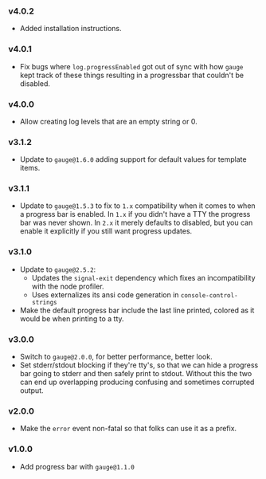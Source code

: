 ### v4.0.2

- Added installation instructions.

### v4.0.1

- Fix bugs where `log.progressEnabled` got out of sync with how `gauge` kept
  track of these things resulting in a progressbar that couldn't be disabled.

### v4.0.0

- Allow creating log levels that are an empty string or 0.

### v3.1.2

- Update to `gauge@1.6.0` adding support for default values for template
  items.

### v3.1.1

- Update to `gauge@1.5.3` to fix to `1.x` compatibility when it comes to
  when a progress bar is enabled. In `1.x` if you didn't have a TTY the
  progress bar was never shown. In `2.x` it merely defaults to disabled,
  but you can enable it explicitly if you still want progress updates.

### v3.1.0

- Update to `gauge@2.5.2`:
  - Updates the `signal-exit` dependency which fixes an incompatibility with
    the node profiler.
  - Uses externalizes its ansi code generation in `console-control-strings`
- Make the default progress bar include the last line printed, colored as it
  would be when printing to a tty.

### v3.0.0

- Switch to `gauge@2.0.0`, for better performance, better look.
- Set stderr/stdout blocking if they're tty's, so that we can hide a
  progress bar going to stderr and then safely print to stdout. Without
  this the two can end up overlapping producing confusing and sometimes
  corrupted output.

### v2.0.0

- Make the `error` event non-fatal so that folks can use it as a prefix.

### v1.0.0

- Add progress bar with `gauge@1.1.0`
